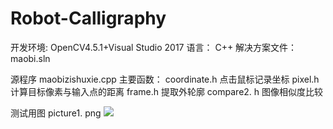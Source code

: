 # Robot-Calligraphy
开发环境:
 OpenCV4.5.1+Visual Studio 2017
语言： C++
解决方案文件：maobi.sln

源程序 maobizishuxie.cpp
主要函数：
coordinate.h 点击鼠标记录坐标
pixel.h 计算目标像素与输入点的距离
frame.h 提取外轮廓
compare2. h 图像相似度比较

测试用图 picture1. png
![](example_calligraph.gif)
